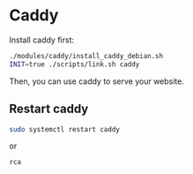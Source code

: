 # Caddy

Install caddy first:

```bash
./modules/caddy/install_caddy_debian.sh
INIT=true ./scripts/link.sh caddy
```

Then, you can use caddy to serve your website.

## Restart caddy

```bash
sudo systemctl restart caddy
```

or

```bash
rca
```
